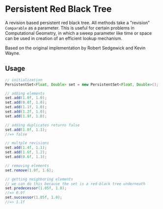 # Persistent Red Black Tree

A revision based persistent red black tree. All methods take a "revision"
`Comparable` as a parameter. This is useful for certain problems in
Computational Geometry, in which a sweep parameter like time or space can be
used in creation of an efficient lookup mechanism.

Based on the original implementation by Robert Sedgewick and Kevin Wayne.

## Usage

```java
// initialization
PersistentSet<Float, Double> set = new PersistentSet<Float, Double>();

// adding elements
set.add(1.0f, 1.0);
set.add(0.8f, 1.0);
set.add(1.1f, 1.0);
set.add(1.2f, 1.0);
set.add(1.9f, 1.0);

// adding duplicates returns false
set.add(1.0f, 1.1);
//=> false

// multple revisions
set.add(1.4f, 1.1);
set.add(1.6f, 1.2);
set.add(0.6f, 1.3);

// removing elements
set.remove(1.0f, 1.6);

// getting neighboring elements
// we can do this because the set is a red-black tree underneath
set.predecessor(1.05f, 1.0);
//=> 0.9f
set.successor(1.05f, 1.0);
//=> 1.1f
```
